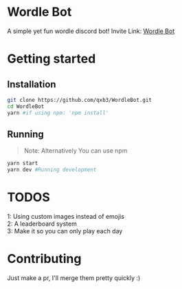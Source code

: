 # Wordle Bot

A simple yet fun wordle discord bot!
Invite Link: [Wordle Bot](https://discord.com/api/oauth2/authorize?client_id=940082404968767509&permissions=137439397952&scope=bot%20applications.commands)

# Getting started

## Installation
```bash
git clone https://github.com/qxb3/WordleBot.git
cd WordleBot
yarn #if using npm: 'npm install'
```

## Running

> Note: Alternatively You can use npm

```bash
yarn start
yarn dev #Running development
```

# TODOS
1: Using custom images instead of emojis<br>
2: A leaderboard system<br>
3: Make it so you can only play each day<br>

# Contributing
Just make a pr, I'll merge them pretty quickly :)
